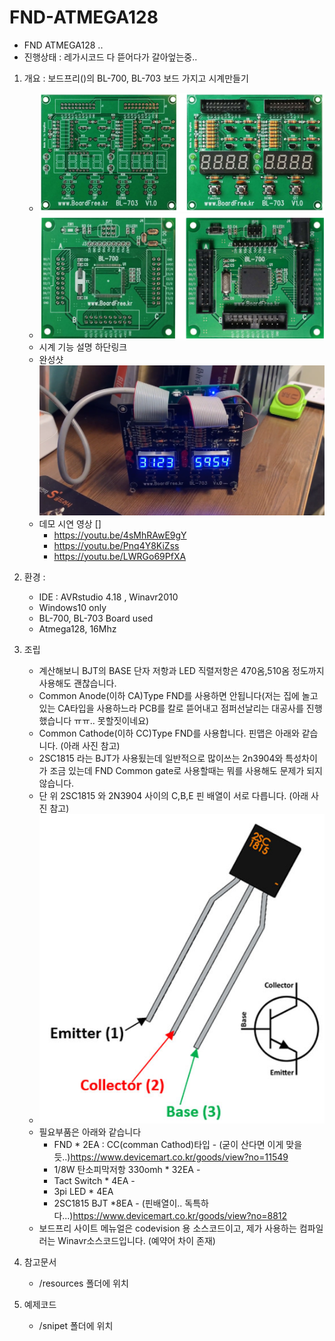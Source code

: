 # FND-ATMEGA128

- FND ATMEGA128 ..
- 진행상태 : 레가시코드 다 뜯어다가 갈아엎는중..

1. 개요 : 보드프리()의 BL-700, BL-703 보드 가지고 시계만들기
   - ![.](/img/bl703.png)
   - ![.](/img/lb700.png)
   - 시계 기능 설명 하단링크
   - 완성샷 ![.](/img/DEMo.png) 
   - 데모 시연 영상 [] 
     - https://youtu.be/4sMhRAwE9gY
     - https://youtu.be/Pnq4Y8KiZss
     - https://youtu.be/LWRGo69PfXA
   
   
2. 환경 :
   - IDE : AVRstudio 4.18 , Winavr2010
   - Windows10 only
   - BL-700, BL-703 Board used
   - Atmega128, 16Mhz

3. 조립
   - 계산해보니 BJT의 BASE 단자 저항과 LED 직렬저항은 470옴,510옴 정도까지  사용해도 괜찮습니다.
   - Common Anode(이하 CA)Type FND를 사용하면 안됩니다(저는 집에 놀고있는 CA타입을 사용하느라 PCB를 칼로 뜯어내고 점퍼선날리는 대공사를 진행했습니다 ㅠㅠ.. 못할짓이네요)
   - Common Cathode(이하 CC)Type FND를 사용합니다. 핀맵은 아래와 같습니다. (아래 사진 참고)
   - 2SC1815 라는 BJT가 사용됬는데 일반적으로 많이쓰는 2n3904와 특성차이가 조금 있는데 FND Common gate로 사용할때는 뭐를 사용해도 문제가 되지 않습니다.
   - 단 위 2SC1815 와 2N3904 사이의 C,B,E 핀 배열이 서로 다릅니다. (아래 사진 참고)
   - ![.](/img/2SC1815-NPN-Transistor-Pinout.jpg)
   - 필요부품은 아래와 같습니다
     - FND * 2EA : CC(comman Cathod)타입 - (굳이 산다면 이게 맞을듯..)https://www.devicemart.co.kr/goods/view?no=11549
     - 1/8W 탄소피막저항 330omh * 32EA - 
     - Tact Switch * 4EA - 
     - 3pi LED * 4EA
     - 2SC1815 BJT *8EA - (핀배열이.. 독특하다...)https://www.devicemart.co.kr/goods/view?no=8812
   - 보드프리 사이트 메뉴얼은 codevision 용 소스코드이고, 제가 사용하는 컴파일러는 Winavr소스코드입니다. (예약어 차이 존재)

4. 참고문서
    - /resources 폴더에 위치

5. 예제코드
   - /snipet 폴더에 위치
